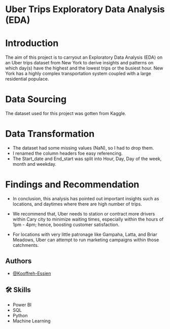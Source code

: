 
# Uber Trips Exploratory Data Analysis (EDA)

# Introduction
The aim of this project is to carryout an Exploratory Data Analysis (EDA) 
on an Uber trips dataset from New York to derive insights and patterns on
which day(s) have the highest and the lowest trips or the busiest hour. 
New York has a highly complex transportation system coupled with a large residential populace.

# Data Sourcing
The dataset used for this project was gotten from Kaggle.

# Data Transformation
- The dataset had some missing values (NaN), so I had to drop them.
- I renamed the column headers foe easy referencing.
- The Start_date and End_start was split into Hour, Day, Day of the week, month and weekday.

# Findings and Recommendation
- In conclusion, this analysis has pointed out  important insights such as locations, and daytimes where there are high number of trips.

- We recommend that, Uber needs to station or contract more drivers within Cary city to minimize waiting times, especially within the hours of 1pm - 4pm; hence, boosting customer satisfaction.

- For locations with very little patronage like Gampaha, Latta, and Briar Meadows, Uber can attempt to run marketing campaigns within those catchments.

## Authors

- [@Kooffreh-Essien](https://github.com/kooffreh-Essien)


## 🛠 Skills
- Power BI
- SQL
- Python
- Machine Learning


